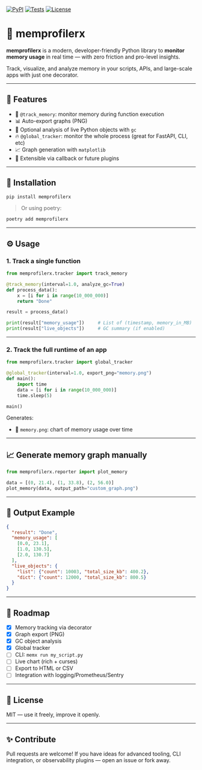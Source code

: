 [![PyPI](https://img.shields.io/pypi/v/memprofilerx)](https://pypi.org/project/memprofilerx/)
[![Tests](https://github.com/seu-usuario/memprofilerx/actions/workflows/ci.yml/badge.svg)](https://github.com/NightzDev/memprofilerx/actions)
[![License](https://img.shields.io/github/license/NightzDev/memprofilerx)](LICENSE)

# 🧠 memprofilerx

**memprofilerx** is a modern, developer-friendly Python library to **monitor memory usage** in real time — with zero friction and pro-level insights.

Track, visualize, and analyze memory in your scripts, APIs, and large-scale apps with just one decorator.

---

## 🚀 Features

- 🧪 `@track_memory`: monitor memory during function execution
- 📊 Auto-export graphs (PNG)
- 🧠 Optional analysis of live Python objects with `gc`
- 🔥 `@global_tracker`: monitor the whole process (great for FastAPI, CLI, etc)
- 📈 Graph generation with `matplotlib`
- 🧩 Extensible via callback or future plugins

---

## 💾 Installation

```bash
pip install memprofilerx
```

> Or using poetry:

```bash
poetry add memprofilerx
```

---

## ⚙️ Usage

### 1. Track a single function

```python
from memprofilerx.tracker import track_memory

@track_memory(interval=1.0, analyze_gc=True)
def process_data():
    x = [i for i in range(10_000_000)]
    return "Done"

result = process_data()

print(result["memory_usage"])     # List of (timestamp, memory_in_MB)
print(result["live_objects"])     # GC summary (if enabled)
```

---

### 2. Track the full runtime of an app

```python
from memprofilerx.tracker import global_tracker

@global_tracker(interval=1.0, export_png="memory.png")
def main():
    import time
    data = [i for i in range(10_000_000)]
    time.sleep(5)

main()
```

Generates:

- 📄 `memory.png`: chart of memory usage over time

---

## 📈 Generate memory graph manually

```python
from memprofilerx.reporter import plot_memory

data = [(0, 21.4), (1, 33.8), (2, 56.0)]
plot_memory(data, output_path="custom_graph.png")
```

---

## 🧠 Output Example

```json
{
  "result": "Done",
  "memory_usage": [
    [0.0, 23.1],
    [1.0, 130.5],
    [2.0, 130.7]
  ],
  "live_objects": {
    "list": {"count": 10003, "total_size_kb": 400.2},
    "dict": {"count": 12000, "total_size_kb": 800.5}
  }
}
```

---

## 🔧 Roadmap

- [x] Memory tracking via decorator
- [x] Graph export (PNG)
- [x] GC object analysis
- [x] Global tracker
- [ ] CLI: `memx run my_script.py`
- [ ] Live chart (rich + curses)
- [ ] Export to HTML or CSV
- [ ] Integration with logging/Prometheus/Sentry

---

## 📄 License

MIT — use it freely, improve it openly.

---

## ✨ Contribute

Pull requests are welcome! If you have ideas for advanced tooling, CLI integration, or observability plugins — open an issue or fork away.
